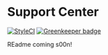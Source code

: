 # Support Center
[![StyleCI](https://styleci.io/repos/81247995/shield?branch=master&style=flat)](https://styleci.io/repos/81247995)
[![Greenkeeper badge](https://badges.greenkeeper.io/m1guelpf/support_center.svg)](https://greenkeeper.io/)

REadme coming s00n!
